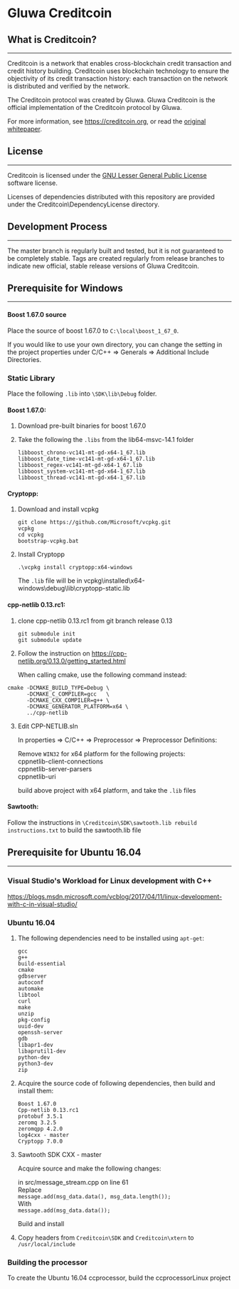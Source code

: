 # Gluwa Creditcoin

## What is Creditcoin?
---------------------

Creditcoin is a network that enables cross-blockchain credit transaction and credit history building. Creditcoin uses blockchain technology to ensure the objectivity of its credit transaction history: each transaction on the network is distributed and verified by the network.

The Creditcoin protocol was created by Gluwa. Gluwa Creditcoin is the official implementation of the Creditcoin protocol by Gluwa.

For more information, see https://creditcoin.org, or read the [original whitepaper](https://creditcoin.org/white-paper).


## License
-----------

Creditcoin is licensed under the [GNU Lesser General Public License](COPYING.LESSER) software license.

Licenses of dependencies distributed with this repository are provided under the Creditcoin\DependencyLicense directory.


## Development Process
----------------------

The master branch is regularly built and tested, but it is not guaranteed to be completely stable.
Tags are created regularly from release branches to indicate new official, stable release versions of Gluwa Creditcoin.


## Prerequisite for Windows
------------------------

#### Boost 1.67.0 source

Place the source of boost 1.67.0 to `C:\local\boost_1_67_0`.

If you would like to use your own directory, you can change the setting in the project properties under
C/C++ => Generals => Additional Include Directories.

### Static Library 

Place the following `.lib` into `\SDK\lib\Debug` folder.  

#### Boost 1.67.0:

1. Download pre-built binaries for boost 1.67.0  

2. Take the following the `.libs` from the lib64-msvc-14.1 folder

    `libboost_chrono-vc141-mt-gd-x64-1_67.lib`  
`libboost_date_time-vc141-mt-gd-x64-1_67.lib`  
`libboost_regex-vc141-mt-gd-x64-1_67.lib`  
`libboost_system-vc141-mt-gd-x64-1_67.lib`  
`libboost_thread-vc141-mt-gd-x64-1_67.lib`


#### Cryptopp:

1. Download and install vcpkg


    `git clone https://github.com/Microsoft/vcpkg.git`  
    `vcpkg`  
    `cd vcpkg`  
    `bootstrap-vcpkg.bat`  


2. Install Cryptopp

    `.\vcpkg install cryptopp:x64-windows`
 
    The `.lib` file will be in vcpkg\installed\x64-windows\debug\lib\cryptopp-static.lib 


#### cpp-netlib 0.13.rc1:

1. clone cpp-netlib 0.13.rc1 from git branch release 0.13 

    `git submodule init`  
    `git submodule update`  

2. Follow the instruction on https://cpp-netlib.org/0.13.0/getting_started.html

    When calling cmake, use the following command instead:

```
cmake -DCMAKE_BUILD_TYPE=Debug \  
      -DCMAKE_C_COMPILER=gcc   \  
      -DCMAKE_CXX_COMPILER=g++ \  
      -DCMAKE_GENERATOR_PLATFORM=x64 \  
      ../cpp-netlib  
```

3. Edit CPP-NETLIB.sln

    In properties => C/C++ => Preprocessor => Preprocessor Definitions:

    Remove `WIN32` for x64 platform for the following projects:  
cppnetlib-client-connections  
cppnetlib-server-parsers  
cppnetlib-uri

    build above project with x64 platform, and take the `.lib` files


#### Sawtooth:

Follow the instructions in `\Creditcoin\SDK\sawtooth.lib rebuild instructions.txt` to build the sawtooth.lib file


## Prerequisite for Ubuntu 16.04
-----------------------------

### Visual Studio's Workload for Linux development with C++

https://blogs.msdn.microsoft.com/vcblog/2017/04/11/linux-development-with-c-in-visual-studio/ 

### Ubuntu 16.04


1. The following dependencies need to be installed using `apt-get`:

    `gcc`  
`g++`  
`build-essential`  
`cmake`  
`gdbserver`  
`autoconf`  
`automake`  
`libtool`  
`curl`  
`make`  
`unzip`  
`pkg-config`  
`uuid-dev`  
`openssh-server`  
`gdb`  
`libapr1-dev`  
`libaprutil1-dev`  
`python-dev`  
`python3-dev`  
`zip` 


2. Acquire the source code of following dependencies, then build and install them:

    `Boost 1.67.0`  
`Cpp-netlib 0.13.rc1`  
`protobuf 3.5.1`  
`zeromq 3.2.5`  
`zeromqpp 4.2.0`  
`log4cxx - master`  
`Cryptopp 7.0.0`  

3. Sawtooth SDK CXX - master 

    Acquire source and make the following changes:  

    in src/message_stream.cpp on line 61  
Replace  
`message.add(msg_data.data(), msg_data.length());`  
With  
`message.add(msg_data.data());`

    Build and install

4. Copy headers from `Creditcoin\SDK` and `Creditcoin\xtern` to `/usr/local/include`

### Building the processor

To create the Ubuntu 16.04 ccprocessor, build the ccprocessorLinux project

